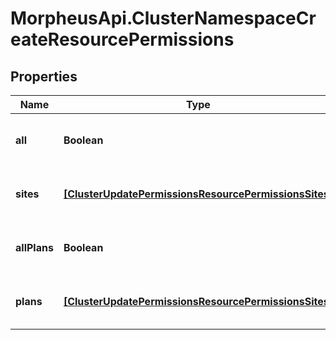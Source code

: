 # MorpheusApi.ClusterNamespaceCreateResourcePermissions

## Properties

Name | Type | Description | Notes
------------ | ------------- | ------------- | -------------
**all** | **Boolean** | Pass true to allow access to all groups | [optional] 
**sites** | [**[ClusterUpdatePermissionsResourcePermissionsSites]**](ClusterUpdatePermissionsResourcePermissionsSites.md) | Array of groups that are allowed access | [optional] 
**allPlans** | **Boolean** | Pass true to allow access to all plans | [optional] 
**plans** | [**[ClusterUpdatePermissionsResourcePermissionsSites]**](ClusterUpdatePermissionsResourcePermissionsSites.md) | Array of plans that are allowed access | [optional] 


